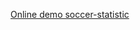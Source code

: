 <a href="https://github.com/victordesyatkin/soccer-statistic/dist/index.html" title="soccer-statistic">Online demo soccer-statistic</a>
